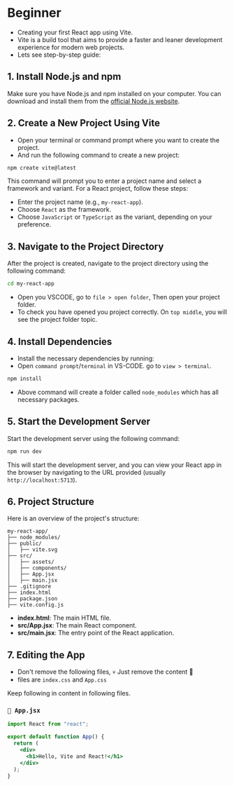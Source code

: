 # Beginner

- Creating your first React app using Vite.
- Vite is a build tool that aims to provide a faster and leaner development experience for modern web projects.
- Lets see step-by-step guide:

## **1. Install Node.js and npm**

Make sure you have Node.js and npm installed on your computer. You can download and install them from the [official Node.js website](https://nodejs.org/).

## **2. Create a New Project Using Vite**

- Open your terminal or command prompt where you want to create the project.
- And run the following command to create a new project:

```bash
npm create vite@latest
```

This command will prompt you to enter a project name and select a framework and variant. For a React project, follow these steps:

- Enter the project name (e.g., `my-react-app`).
- Choose `React` as the framework.
- Choose `JavaScript` or `TypeScript` as the variant, depending on your preference.

## **3. Navigate to the Project Directory**

After the project is created, navigate to the project directory using the following command:

```bash
cd my-react-app
```

- Open you VSCODE, go to `file > open folder`, Then open your project folder.
- To check you have opened you project correctly. On `top middle`, you will see the project folder topic.

## **4. Install Dependencies**

- Install the necessary dependencies by running:
- Open `command prompt`/`terminal` in VS-CODE. go to `view > terminal`.

```bash
npm install
```

- Above command will create a folder called `node_modules` which has all necessary packages.

## **5. Start the Development Server**

Start the development server using the following command:

```bash
npm run dev
```

This will start the development server, and you can view your React app in the browser by navigating to the URL provided (usually `http://localhost:5713`).

## **6. Project Structure**

Here is an overview of the project's structure:

```plaintext
my-react-app/
├── node_modules/
├── public/
│   ├── vite.svg
├── src/
│   ├── assets/
│   ├── components/
│   ├── App.jsx
│   ├── main.jsx
├── .gitignore
├── index.html
├── package.json
├── vite.config.js
```

- **index.html**: The main HTML file.
- **src/App.jsx**: The main React component.
- **src/main.jsx**: The entry point of the React application.

## **7. Editing the App**

- Don't remove the following files, 💀 Just remove the content 📄
- files are `index.css` and `App.css`

Keep following in content in following files.

### `📄 App.jsx`

```jsx
import React from "react";

export default function App() {
  return (
    <div>
      <h1>Hello, Vite and React!</h1>
    </div>
  );
}
```
